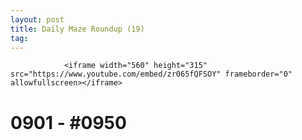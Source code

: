 ```yaml
---
layout: post
title: Daily Maze Roundup (19)
tag: 
---
```



                <iframe width="560" height="315" src="https://www.youtube.com/embed/zr065fQFSOY" frameborder="0" allowfullscreen></iframe>
<h1>0901 - #0950</h1>
            
